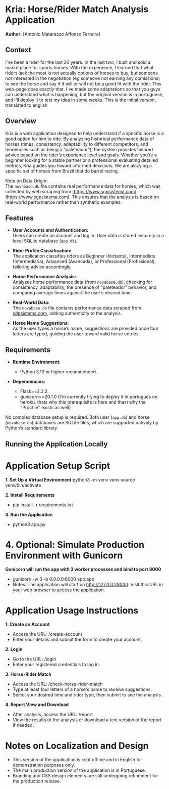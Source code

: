 # Kria: Horse/Rider Match Analysis Application

**Author:** [Antonio Matarazzo Affonso Ferreira]  

## Context
I've been a rider for the last 20 years. In the last two, I built and sold a marketplace for sports horses. With the experience, I learned that what riders lack the most is not actually options of horses to buy, but someone not interested in the negotiation (eg someone not earning any comissions) to see the horse and say if it will or will not be a good fit with the rider. This web-page does exactly that. I've made some adaptations so that you guys can understand what is happening, but the original version is in portuguese, and I'll deploy it to test my idea in some weeks. This is the initial version, translated to english


## Overview

Kria is a web application designed to help understand if a specific horse is a good option for him to ride. By analyzing historical performance data of horses (times, consistency, adaptability to different competitors, and tendencies such as being a “paleteador”), the system provides tailored advice based on the rider’s experience level and goals. Whether you’re a beginner looking for a stable partner or a professional evaluating detailed metrics, Kria guides you toward informed decisions. We are alazying a specific set of horses from Brazil that do barrel racing. 

Note on Data Origin:  
The `novabase.db` file contains real performance data for horses, which was collected by web scraping from [https://www.sgpsistema.com](https://www.sgpsistema.com). This ensures that the analysis is based on real-world performance rather than synthetic examples.

## Features

- **User Accounts and Authentication:**  
  Users can create an account and log in. User data is stored securely in a local SQLite database (`app.db`).
  
- **Rider Profile Classification:**  
  The application classifies riders as Beginner (Iniciante), Intermediate (Intermediaria), Advanced (Avancada), or Professional (Profissional), tailoring advice accordingly.
  
- **Horse Performance Analysis:**  
  Analyzes horse performance data (from `novabase.db`), checking for consistency, adaptability, the presence of “paleteador” behavior, and comparing average times against the user’s desired time.
  
- **Real-World Data:**  
  The `novabase.db` file contains performance data scraped from [sdpsistema.com](https://www.sdpsistema.com), adding authenticity to the analysis.

- **Horse Name Suggestions:**  
  As the user types a horse’s name, suggestions are provided once four letters are typed, guiding the user toward valid horse entries.

## Requirements

- **Runtime Environment:**  
  - Python 3.10 or higher recommended.
  
- **Dependencies:**
  - Flask==2.3.2
  - gunicorn==20.1.0 (I'm currently trying to deploy it in portugues on heroku, thats why this prerequisite is here and thast why the "Procfile" exists as well)

No complex database setup is required. Both user (`app.db`) and horse (`novabase.db`) databases are SQLite files, which are supported natively by Python’s standard library.

## Running the Application Locally

# Application Setup Script

**1. Set Up a Virtual Environment**
python3 -m venv venv
source venv/bin/activate

**2. Install Requirements**
- pip install -r requirements.txt

**3. Run the Application**
- python3 app.py

# 4. Optional: Simulate Production Environment with Gunicorn
**Gunicorn will run the app with 3 worker processes and bind to port 8000**
- gunicorn -w 3 -b 0.0.0.0:8000 app:app
- Notes: The application will start on http://127.0.0.1:8000. Visit this URL in your web browser to access the application.


# Application Usage Instructions

**1. Create an Account**
- Access the URL: /create-account
- Enter your details and submit the form to create your account.

**2. Login**
- Go to the URL: /login
- Enter your registered credentials to log in.

**3. Horse-Rider Match**
 - Access the URL: /check-horse-rider-match
- Type at least four letters of a horse's name to receive suggestions.
- Select your desired time and rider type, then submit to see the analysis.

**4. Report View and Download**
- After analysis, access the URL: /report
- View the results of the analysis or download a text version of the report if needed.


# Notes on Localization and Design
- This version of the application is kept offline and in English for demonstration purposes only.
- The main production version of the application is in Portuguese.
- Branding and CSS design elements are still undergoing refinement for the production release.
